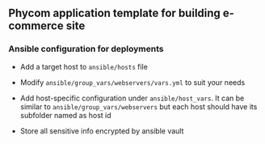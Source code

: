 
## Phycom application template for building e-commerce site


### Ansible configuration for deployments

* Add a target host to `ansible/hosts` file

* Modify `ansible/group_vars/webservers/vars.yml` to suit your needs

* Add host-specific configuration under `ansible/host_vars`. It can be similar to `ansible/group_vars/webservers` but each host should have its subfolder named as host id

* Store all sensitive info encrypted by ansible vault


